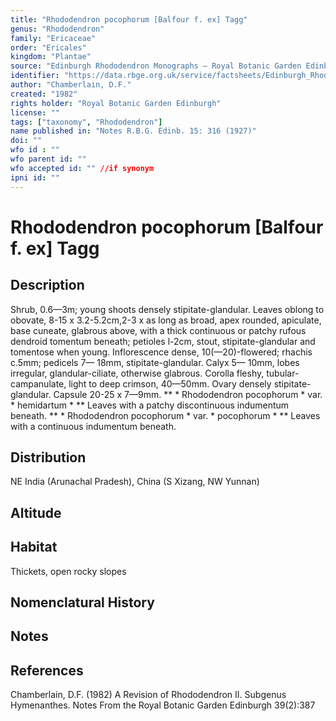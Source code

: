 ```yaml
---
title: "Rhododendron pocophorum [Balfour f. ex] Tagg"
genus: "Rhododendron"
family: "Ericaceae"
order: "Ericales"
kingdom: "Plantae"
source: "Edinburgh Rhododendron Monographs – Royal Botanic Garden Edinburgh"
identifier: "https://data.rbge.org.uk/service/factsheets/Edinburgh_Rhododendron_Monographs.xhtml"
author: "Chamberlain, D.F."
created: "1982"
rights holder: "Royal Botanic Garden Edinburgh"
license: ""
tags: ["taxonomy", "Rhododendron"]
name published in: "Notes R.B.G. Edinb. 15: 316 (1927)"
doi: ""
wfo id : ""
wfo parent id: ""
wfo accepted id: "" //if synonym                      
ipni id: ""
---
```


                       

# Rhododendron pocophorum [Balfour f. ex] Tagg

## Description
Shrub, 0.6—3m; young shoots densely stipitate-glandular. Leaves oblong to obovate, 8-15 x 3.2-5.2cm,2-3 x as long as broad, apex rounded, apiculate, base cuneate, glabrous above, with a thick continuous or patchy rufous dendroid tomentum beneath; petioles l-2cm, stout, stipitate-glandular and tomentose when young. Inflorescence dense, 10(—20)-flowered; rhachis c.5mm; pedicels 7— 18mm, stipitate-glandular. Calyx 5— 10mm, lobes irregular, glandular-ciliate, otherwise glabrous. Corolla fleshy, tubular-campanulate, light to deep crimson, 40—50mm. Ovary densely stipitate-glandular. Capsule 20-25 x 7—9mm. ** * Rhododendron pocophorum * var. * hemidartum * ** Leaves with a patchy discontinuous indumentum beneath. ** * Rhododendron pocophorum * var. * pocophorum * ** Leaves with a continuous indumentum beneath.

## Distribution
NE India (Arunachal Pradesh), China (S Xizang, NW Yunnan)

## Altitude


## Habitat
Thickets, open rocky slopes

## Nomenclatural History

                       
## Notes


## References

Chamberlain, D.F. (1982) A Revision of Rhododendron II. Subgenus Hymenanthes. Notes From the Royal Botanic Garden Edinburgh 39(2):387
